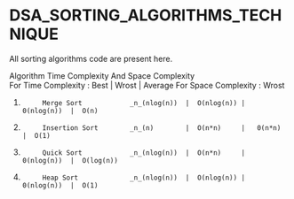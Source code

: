# DSA_SORTING_ALGORITHMS_TECHNIQUE
All sorting algorithms code are present here.


Algorithm   Time Complexity  And  Space Complexity          
For Time Complexity :                Best       |    Wrost    |    Average
For Space Complexity :                                                          Wrost

1.          Merge Sort            _n_(nlog(n))  |  O(nlog(n)) |  0(nlog(n))  |  O(n)
2.          Insertion Sort        _n_(n)        |  O(n*n)     |   0(n*n)     |  O(1)
3.          Quick Sort            _n_(nlog(n))  |  O(n*n)     |  0(nlog(n))  |  O(log(n))
4.          Heap Sort             _n_(nlog(n))  |  O(nlog(n)) |  0(nlog(n))  |  O(1)
